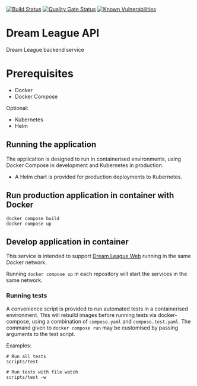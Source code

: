 [![Build Status](https://dev.azure.com/johnwatson484/John%20D%20Watson/_apis/build/status/Dream%20League%20Identity?branchName=master)](https://dev.azure.com/johnwatson484/John%20D%20Watson/_build/latest?definitionId=39&branchName=master)
[![Quality Gate Status](https://sonarcloud.io/api/project_badges/measure?project=johnwatson484_dream-league-api&metric=alert_status)](https://sonarcloud.io/dashboard?id=johnwatson484_dream-league-api)
[![Known Vulnerabilities](https://snyk.io/test/github/johnwatson484/dream-league-api/badge.svg)](https://snyk.io/test/github/johnwatson484/dream-league-api)
# Dream League API
Dream League backend service

# Prerequisites
- Docker
- Docker Compose

Optional:
- Kubernetes
- Helm

## Running the application
The application is designed to run in containerised environments, using Docker Compose in development and Kubernetes in production.

- A Helm chart is provided for production deployments to Kubernetes.

## Run production application in container with Docker

```
docker compose build
docker compose up
```

## Develop application in container

This service is intended to support [Dream League Web](https://github.com/johnwatson484/dream-league-web) running in the same Docker network.

Running `docker compose up` in each repository will start the services in the same network.

### Running tests

A convenience script is provided to run automated tests in a containerised
environment. This will rebuild images before running tests via docker-compose,
using a combination of `compose.yaml` and `compose.test.yaml`.
The command given to `docker compose run` may be customised by passing
arguments to the test script.

Examples:

```
# Run all tests
scripts/test

# Run tests with file watch
scripts/test -w
```
